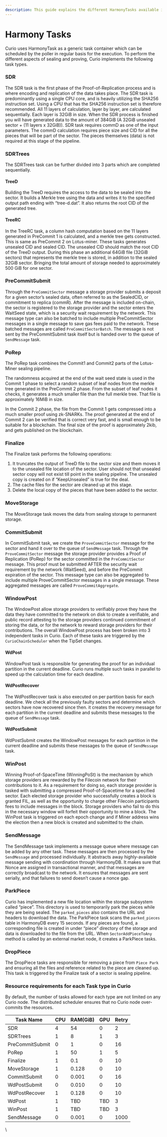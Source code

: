 ```yaml
---
description: This guide explains the different HarmonyTasks available in Curio
---
```


# Harmony Tasks

Curio uses HarmonyTask as a generic task container which can be scheduled by the poller in regular basis for the execution. To perform the different aspects of sealing and proving, Curio implements the following task types.

### SDR&#x20;

The SDR task is the first phase of the Proof-of-Replication process and is where encoding and replication of the data takes place. The SDR task is predominantly using a single CPU core, and is heavily utilizing the SHA256 instruction set. Using a CPU that has the SHA256 instruction set is therefore recommended. All 11 layers of calculation, layer by layer, are calculated sequentially. Each layer is 32GiB in size. When the SDR process is finished you will have generated data to the amount of 384GiB (A 32GiB unsealed sector + (11 layers x 32GiB)). SDR task requires commD as one of the input parameters. The commD calculation requires piece size and CID for all the pieces that will be part of the sector. The pieces themselves (data) is not required at this stage of the pipeline.

### SDRTrees&#x20;

The SDRTrees task can be further divided into 3 parts which are completed sequentially.

#### TreeD&#x20;

Building the TreeD requires the access to the data to be sealed into the sector. It builds a Merkle tree using the data and writes it to the specified output path ending with “tree-d.dat”. It also returns the root CID of the generated tree.

#### TreeRC&#x20;

In the TreeRC task, a column hash computation based on the 11 layers generated in PreCommit 1 is calculated, and a merkle tree gets constructed. This is same as PreCommit 2 on Lotus-miner. These tasks generates unsealed CID and sealed CID. The unsealed CID should match the root CID of the TreeD output. During this phase an additional 64GiB file (32GiB sectors) that represents the merkle tree is stored, in addition to the sealed 32GiB sector. Bringing the total amount of storage needed to approximately 500 GiB for one sector.

### PreCommitSubmit&#x20;

Through the `PreCommitSector` message a storage provider submits a deposit for a given sector’s sealed data, often referred to as the SealedCID, or commitment to replica (commR). After the message is included on-chain, the sector is registered to the storage provider and the sector enters the WaitSeed state, which is a security wait requirement by the network. This message type can also be batched to include multiple PreCommitSector messages in a single message to save gas fees paid to the network. These batched messages are called `PreCommitSectorBatch`. The message is not sent by the PreCommitSubmit task itself but is handed over to the queue of `SendMessage` task.

### PoRep&#x20;

The PoRep task combines the Commit1 and Commit2 parts of the Lotus-Miner sealing pipeline.

The randomness acquired at the end of the wait seed state is used in the Commit 1 phase to select a random subset of leaf nodes from the merkle tree generated in the PreCommit 2 phase. From the subset of leaf nodes it checks, it generates a much smaller file than the full merkle tree. That file is approximately 16MiB in size.

In the Commit 2 phase, the file from the Commit 1 gets compressed into a much smaller proof using zk-SNARKs. The proof generated at the end of Commit 2 can be verified that is correct very fast, and is small enough to be suitable for a blockchain. The final size of the proof is approximately 2kib, and gets published on the blockchain.

### Finalize&#x20;

The Finalize task performs the following operations:

1. It truncates the output of TreeD file to the sector size and them moves it to the unsealed file location of the sector. User should not that unsealed sector copy will not exist till point in the sealing pipeline. The unsealed copy is created on if “KeepUnsealed” is true for the deal.
2. The cache files for the sector are cleaned up at this stage.
3. Delete the local copy of the pieces that have been added to the sector.

### MoveStorage&#x20;

The MoveStorage task moves the data from sealing storage to permanent storage.

### CommitSubmit&#x20;

In CommitSubmit task, we create the `ProveCommitSector` message for the sector and hand it over to the queue of `SendMessage` task. Through the `ProveCommitSector` message the storage provider provides a Proof of Replication (PoRep) for the sector committed in the `PreCommitSector` message. This proof must be submitted AFTER the security wait requirement by the network (WaitSeed), and before the PreCommit expiration of the sector. This message type can also be aggregated to include multiple ProveCommitSector messages in a single message. These aggregated messages are called `ProveCommitAggregate`.

### WindowPost&#x20;

The WindowPost allow storage providers to verifiably prove they have the data they have committed to the network on disk to create a verifiable, and public record attesting to the storage providers continued commitment of storing the data, or for the network to reward storage providers for their contributions. The overall WindowPost process has been broken into 3 independent tasks in Curio. Each of these tasks are triggered by the `CurioChainScheduler` when the TipSet changes.

#### WdPost&#x20;

WindowPost task is responsible for generating the proof for an individual partition in the current deadline. Curio runs multiple such tasks in parallel to speed up the calculation time for each deadline.

#### WdPostRecover&#x20;

The WdPostRecover task is also executed on per partition basis for each deadline. We check all the previously faulty sectors and determine which sectors have now recovered since then. it creates the recovery message for each partition in the current deadline and submits these messages to the queue of `SendMessage` task.

#### WdPostSubmit&#x20;

WdPostSubmit creates the WindowPost messages for each partition in the current deadline and submits these messages to the queue of `SendMessage` task.

### WinPost&#x20;

Winning Proof-of-SpaceTime (WinningPoSt) is the mechanism by which storage providers are rewarded by the Filecoin network for their contributions to it. As a requirement for doing so, each storage provider is tasked with submitting a compressed Proof-of-Spacetime for a specified sector. Each elected storage provider who successfully creates a block is granted FIL, as well as the opportunity to charge other Filecoin participants fees to include messages in the block. Storage providers who fail to do this in the necessary window will forfeit their opportunity to mine a block. The WinPost task is triggered on each epoch change and if Miner address wins the election then a new block is created and submitted to the chain.

### SendMessage&#x20;

The SendMessage task implements a message queue where message can be added by any other task. These messages are then processed by the `SendMessage` and processed individually. It abstracts away highly-available message sending with coordination through HarmonyDB. It makes sure that Nonce are assigned in transactional manner, and that messages are correctly broadcast to the network. It ensures that messages are sent serially, and that failures to send doesn’t cause a nonce gap.

### ParkPiece&#x20;

Curio has implemented a new file location within the storage subsystem called “piece”. This directory is used to temporarily park the pieces while they are being sealed. The `parked_pieces` also contains the URL and headers to download the data. The ParkPiece task scans the `parked_pieces` table in HarmonyDB every 15 seconds. If any pieces are found, a corresponding file is created in under “piece” directory of the storage and data is downloaded to the file from the URL. When `SectorAddPieceToAny` method is called by an external market node, it creates a ParkPiece tasks.

### DropPiece&#x20;

The DropPiece tasks are responsible for removing a piece from `Piece Park` and ensuring all the files and reference related to the piece are cleaned up. This task is triggered by the Finalize task of a sector is sealing pipeline.

### Resource requirements for each Task type in Curio&#x20;

By default, the number of tasks allowed for each type are not limited on any Curio node. The distributed scheduler ensures that no Curio node over-commits the resources.

| Task Name       | CPU | RAM(GiB) | GPU | Retry |
| --------------- | --- | -------- | --- | ----- |
| SDR             | 4   | 54       | 0   | 2     |
| SDRTrees        | 1   | 8        | 1   | 3     |
| PreCommitSubmit | 0   | 1        | 0   | 16    |
| PoRep           | 1   | 50       | 1   | 5     |
| Finalize        | 1   | 0.1      | 0   | 10    |
| MoveStorage     | 1   | 0.128    | 0   | 10    |
| CommitSubmit    | 0   | 0.001    | 0   | 16    |
| WdPostSubmit    | 0   | 0.010    | 0   | 10    |
| WdPostRecover   | 1   | 0.128    | 0   | 10    |
| WdPost          | 1   | TBD      | TBD | 3     |
| WinPost         | 1   | TBD      | TBD | 3     |
| SendMessage     | 0   | 0.001    | 0   | 1000  |

\
